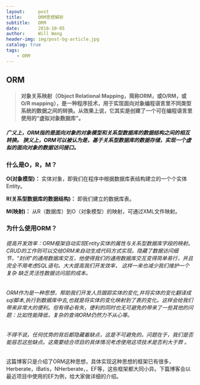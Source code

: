 ```yaml
---
layout:     post
title:      ORM思想解析
subtitle:   ORM
date:       2018-10-05
author:     Will Wang
header-img: img/post-bg-article.jpg
catalog: true
tags:
    - ORM
---
```


## ORM
> #### 对象关系映射（Object Relational Mapping，简称ORM，或O/RM，或O/R mapping），是一种程序技术，用于实现面向对象编程语言里不同类型系统的数据之间的转换。从效果上说，它其实是创建了一个可在编程语言里使用的“虚拟对象数据库”。

##### 广义上，ORM指的是面向对象的对象模型和关系型数据库的数据结构之间的相互转换。 狭义上，ORM可以被认为是，基于关系型数据库的数据存储，实现一个虚拟的面向对象的数据访问接口。

### 什么是O，R，M？
**O(对象模型)：** 实体对象，即我们在程序中根据数据库表结构建立的一个个实体Entity。

**R(关系型数据库的数据结构)：** 即我们建立的数据库表。

**M(映射)：** 从R（数据库）到O（对象模型）的映射，可通过XML文件映射。 

### 为什么使用ORM？
###### 提高开发效率：ORM框架自动实现Entity实体的属性与关系型数据库字段的映射。CRUD的工作则可以交给ORM来自动生成代码方式实现。隐藏了数据访问细节，“封闭”的通用数据库交互，他使得我们的通用数据库交互变得简单易行，并且完全不用考虑SQL语句。大大提高我们开发效率， 这样一来也减少我们维护一个复杂 缺乏灵活性数据访问层的成本。

###### ORM作为是一种思想，帮助我们开发人员跟踪实体的变化,并将实体的变化翻译成sql脚本,执行到数据库中去,也就是将实体的变化映射到了表的变化。这样会给我们带来非常大的便利。但有得必有失，便利的同时也无可避免的带来了一些其他的问题：比如性能降低，复杂的查询ORM仍然力不从心等。 


###### 不得不说，任何优势的背后都隐藏着缺点，这是不可避免的。问题在于，我们是否能容忍这些缺点。这需要结合项目的具体情况考虑使用这项技术是否利大于弊 。 


这篇博客只是介绍了ORM这种思想，具体实现这种思想的框架已有很多，Herberate，iBatis，NHerberate，，EF等，这些框架都大同小异。下篇博客会以最近项目中使用的EF为例，给大家做详细的介绍。
